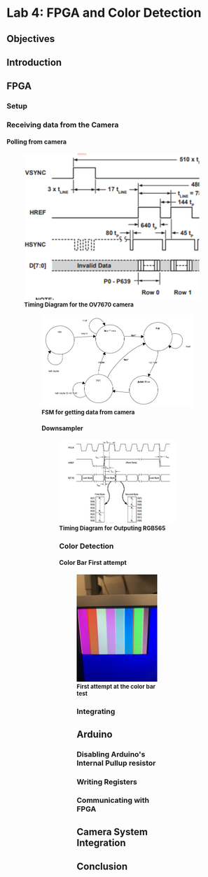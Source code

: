 # Lab 4: FPGA and Color Detection

## Objectives

## Introduction

## FPGA

### Setup

### Receiving data from the Camera

#### Polling from camera

<figure>
    <img src="https://raw.githubusercontent.com/PBC48/ECE-3400-Fall-2018/master/docs/images/lab04/vgatiming.PNG" width="400"/>
    <font size="2">
    <figcaption> <b> Timing Diagram for the OV7670 camera </b>
    </figcaption>
    </font>

<figure>
    <img src="https://raw.githubusercontent.com/PBC48/ECE-3400-Fall-2018/master/docs/images/lab04/cam_fsm.PNG" width="800"/>
    <font size="2">
    <figcaption> <b> FSM for getting data from camera </b>
    </figcaption>
    </font>


#### Downsampler

<figure>
    <img src="https://raw.githubusercontent.com/PBC48/ECE-3400-Fall-2018/master/docs/images/lab04/timingdiagram565.PNG" width="400"/>
    <font size="2">
    <figcaption> <b> Timing Diagram for Outputing RGB565 </b>
    </figcaption>
    </font>

### Color Detection

#### Color Bar First attempt

<figure>
    <img src="https://raw.githubusercontent.com/PBC48/ECE-3400-Fall-2018/master/docs/images/lab04/IMG_1161.jpg" width="400"/>
    <font size="2">
    <figcaption> <b> First attempt at the color bar test </b>
    </figcaption>
    </font>


### Integrating


## Arduino


### Disabling Arduino's Internal Pullup resistor

### Writing Registers

### Communicating with FPGA

## Camera System Integration

## Conclusion

